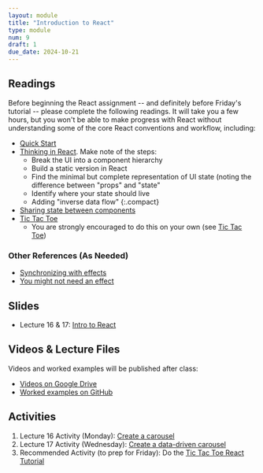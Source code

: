 ```yaml
---
layout: module
title: "Introduction to React"
type: module
num: 9
draft: 1
due_date: 2024-10-21
---
```


## Readings
Before beginning the React assignment -- and definitely before Friday's tutorial -- please complete the following readings. It will take you a few hours, but you won't be able to make progress with React without understanding some of the core React conventions and workflow, including:
* <a href="https://beta.reactjs.org/learn" target="_blank">Quick Start</a>
* <a href="https://beta.reactjs.org/learn/thinking-in-react" target="_blank">Thinking in React</a>. Make note of the steps:
    * Break the UI into a component hierarchy
    * Build a static version in React 
    * Find the minimal but complete representation of UI state (noting the difference between "props" and "state"
    * Identify where your state should live
    * Adding "inverse data flow"
    {:.compact}
* <a href="https://beta.reactjs.org/learn/sharing-state-between-components" target="_blank">Sharing state between components</a>
* <a href="https://beta.reactjs.org/learn/tutorial-tic-tac-toe" target="_blank">Tic Tac Toe</a>
    * You are strongly encouraged to do this on your own (see [Tic Tac Toe](../activities/react-get-started))

### Other References (As Needed)
* <a href="https://beta.reactjs.org/learn/synchronizing-with-effects" target="_blank">Synchronizing with effects</a>
* <a href="https://beta.reactjs.org/learn/you-might-not-need-an-effect" target="_blank">You might not need an effect</a>



## Slides
* Lecture 16 & 17: <a href="https://docs.google.com/presentation/d/17WnHEdeudoutBsMn1hY4tht3J8CdXyiEpOa2G4N5pRo/edit?usp=sharing" target="_blank">Intro to React</a>

## Videos & Lecture Files
Videos and worked examples will be published after class:
* <a href="https://drive.google.com/drive/folders/1b0RGogU8P2rKJAtcRpxMspHB919GUAXT?usp=sharing" target="_blank">Videos on Google Drive</a>
* <a href="https://github.com/vanwars/csci344" target="_blank">Worked examples on GitHub</a>


## Activities

1. Lecture 16 Activity (Monday): [Create a carousel](../activities/react-intro-carousel-gallery)
1. Lecture 17 Activity (Wednesday): [Create a data-driven carousel](../activities/react-carousel-gallery-from-server)
1. Recommended Activity (to prep for Friday): Do the [Tic Tac Toe React Tutorial](../activities/react-get-started)